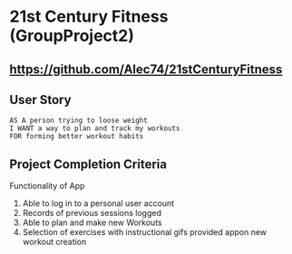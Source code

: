 # 21st Century Fitness (GroupProject2)
## https://github.com/Alec74/21stCenturyFitness 


## User Story

```
AS A person trying to loose weight
I WANT a way to plan and track my workouts
FOR forming better workout habits
```
## Project Completion Criteria 
Functionality of App
1. Able to log in to a personal user account
2. Records of previous sessions logged
3. Able to plan and make new Workouts
4. Selection of exercises with instructional gifs provided appon new workout creation
